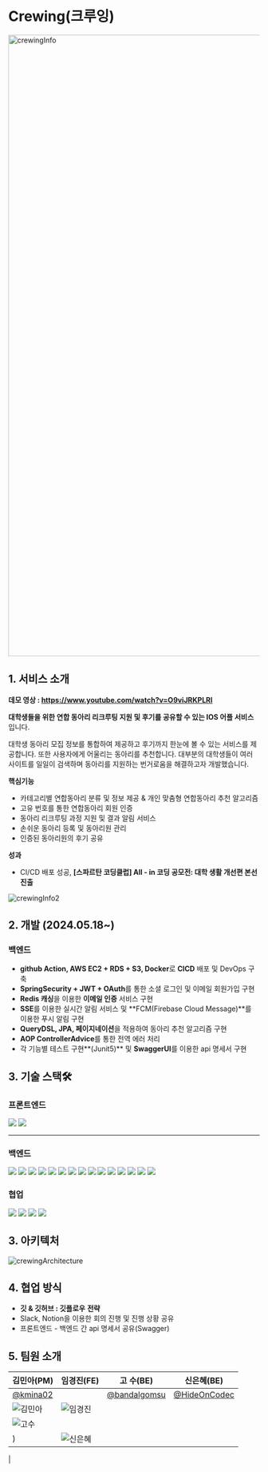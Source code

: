 # Crewing(크루잉)

<img width="1242" alt="crewingInfo" src="https://github.com/user-attachments/assets/96b0ae54-fe04-4ab9-8ef6-79849b6a7665">


## 1. 서비스 소개

**데모 영상 : https://www.youtube.com/watch?v=O9viJRKPLRI**

**대학생들을 위한 연합 동아리 리크루팅 지원 및 후기를 공유할 수 있는 IOS 어플 서비스** 입니다.

대학생 동아리 모집 정보를 통합하여 제공하고 후기까지 한눈에 볼 수 있는 서비스를 제공합니다. 또한 사용자에게 어울리는 동아리를 추천합니다. 대부분의 대학생들이 여러 사이트를 일일이 검색하며 동아리를 지원하는 번거로움을 해결하고자 개발했습니다.

**핵심기능**

- 카테고리별 연합동아리 분류 및 정보 제공 & 개인 맞춤형 연합동아리 추천 알고리즘
- 고유 번호를 통한 연합동아리 회원 인증
- 동아리 리크루팅 과정 지원 및 결과 알림 서비스
- 손쉬운 동아리 등록 및 동아리원 관리
- 인증된 동아리원의 후기 공유

**성과** 

- CI/CD 배포 성공, **[스파르탄 코딩클럽]  All - in 코딩 공모전: 대학 생활 개선편 본선 진출**

![crewingInfo2](https://github.com/user-attachments/assets/4fc464c2-57fa-470e-857a-5061158b1f81)


## 2. 개발 (2024.05.18~)

### 백엔드

- **github Action, AWS EC2 + RDS + S3, Docker**로 **CICD** 배포 및 DevOps 구축
- **SpringSecurity + JWT + OAuth**를 통한 소셜 로그인 및 이메일 회원가입 구현
- **Redis 캐싱**을 이용한 **이메일 인증** 서비스 구현
- **SSE**를 이용한 실시간 알림 서비스 및 **FCM(Firebase Cloud Message)**를 이용한 푸시 알림 구현
- **QueryDSL, JPA, 페이지네이션**을 적용하여 동아리 추천 알고리즘 구현
- **AOP ControllerAdvice**를 통한 전역 에러 처리
- 각 기능별 테스트 구현**(Junit5)** 및 **SwaggerUI**를 이용한 api 명세서 구현

## 3. 기술 스택🛠️

### 프론트엔드

<img src="https://img.shields.io/badge/swift-F05138?style=for-the-badge&logo=swift&logoColor=white">

<img src="https://img.shields.io/badge/ios-000000?style=for-the-badge&logo=ios&logoColor=white">

---

### 백엔드

<img src="https://img.shields.io/badge/Spring Boot-6DB33F?style=for-the-badge&logo=Spring Boot&logoColor=white">

<img src="https://img.shields.io/badge/java-007396?style=for-the-badge&logo=OpenJDK&logoColor=white">

<img src="https://img.shields.io/badge/Spring Security-6DB33F?style=for-the-badge&logo=Spring Security&logoColor=white">

<img src="https://img.shields.io/badge/JUnit5-25A162?style=for-the-badge&logo=JUnit5&logoColor=white">

<img src="https://img.shields.io/badge/MySQL-4479A1?style=for-the-badge&logo=MySQL&logoColor=white">

<img src="https://img.shields.io/badge/Redis-DC382D?style=for-the-badge&logo=Redis&logoColor=white">

<img src="https://img.shields.io/badge/docker-%230db7ed.svg?style=for-the-badge&logo=docker&logoColor=white"> 

<img src="https://img.shields.io/badge/GitHub Actions-2088FF?style=for-the-badge&logo=GitHub Actions&logoColor=white">

<img src="[https://img.shields.io/badge/Amazon EC2-FF9900?style=for-the-badge&logo=Amazon EC2&logoColor=white](https://img.shields.io/badge/Amazon%20EC2-FF9900?style=for-the-badge&logo=Amazon%20EC2&logoColor=white)">

<img src="[https://img.shields.io/badge/Amazon S3-569A31?style=for-the-badge&logo=Amazon S3&logoColor=white](https://img.shields.io/badge/Amazon%20S3-569A31?style=for-the-badge&logo=Amazon%20S3&logoColor=white)">

<img src="https://img.shields.io/badge/firebase-569A31?style=for-the-badge&logo=firebase&logoColor=white">

<img src="https://img.shields.io/badge/amazonrds-527FFF?style=for-the-badge&logo=amazonrds&logoColor=white">

<img src="https://img.shields.io/badge/jpa-17541F?style=for-the-badge&logo=jpa&logoColor=white">

<img src="https://img.shields.io/badge/QueryDSL-8DD6F9?style=for-the-badge&logo=QueryDSL&logoColor=white">

<img src="https://img.shields.io/badge/JWT-FF9A00?style=for-the-badge&logo=JWT&logoColor=white">

### 협업

<img src="https://img.shields.io/badge/github-181717?style=for-the-badge&logo=github&logoColor=white">

<img src="https://img.shields.io/badge/git-F05032?style=for-the-badge&logo=git&logoColor=white">

<img src="https://img.shields.io/badge/slack-4A154B?style=for-the-badge&logo=slack&logoColor=white">

<img src="https://img.shields.io/badge/notion-000000?style=for-the-badge&logo=notion&logoColor=white">

## 3. 아키텍처

![crewingArchitecture](https://github.com/user-attachments/assets/52287caa-6f4a-4b41-bc50-be7b88b85588)


## 4. 협업 방식

- **깃 & 깃허브 : 깃플로우** **전략**
- Slack, Notion을 이용한 회의 진행 및 진행 상황 공유
- 프론트엔드 - 백엔드 간 api 명세서 공유(Swagger)

## 5. 팀원 소개

| **김민아(PM)** | **임경진(FE)** | **고 수(BE)** | **신은혜(BE)** |
| --- | --- | --- | --- |
| [@kmina02](https://github.com/kmina02) |  | [@bandalgomsu](https://github.com/bandalgomsu) | [@HideOnCodec](https://github.com/HideOnCodec) |
| ![김민아](https://github.com/user-attachments/assets/32993a53-8c8a-45dd-b775-f1e71848a9e7) | ![임경진](https://github.com/user-attachments/assets/27c4141c-92c1-4977-9707-95b836d546fc)
 | ![고수](https://github.com/user-attachments/assets/f5080174-29da-4a95-a759-1bcb3368beab)
) | ![신은혜](https://github.com/user-attachments/assets/9d2edf9e-dda8-4c3e-8d81-86ae5f98908f)
 |




